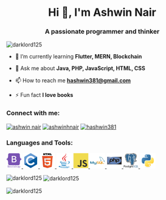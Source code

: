 <h1 align="center">Hi 👋, I'm Ashwin Nair</h1>
<h3 align="center">A passionate programmer and thinker</h3>

<p align="left"> <img src="https://komarev.com/ghpvc/?username=darklord125&label=Profile%20views&color=0e75b6&style=flat" alt="darklord125" /> </p>

- 🌱 I’m currently learning **Flutter, MERN, Blockchain**

- 💬 Ask me about **Java, PHP, JavaScript, HTML, CSS**

- 📫 How to reach me **hashwin381@gmail.com**

- ⚡ Fun fact **I love books**

<h3 align="left">Connect with me:</h3>
<p align="left">
<a href="https://twitter.com/ashwin nair" target="blank"><img align="center" src="https://raw.githubusercontent.com/rahuldkjain/github-profile-readme-generator/master/src/images/icons/Social/twitter.svg" alt="ashwin nair" height="30" width="40" /></a>
<a href="https://linkedin.com/in/ashwinhnair" target="blank"><img align="center" src="https://raw.githubusercontent.com/rahuldkjain/github-profile-readme-generator/master/src/images/icons/Social/linked-in-alt.svg" alt="ashwinhnair" height="30" width="40" /></a>
<a href="https://www.leetcode.com/hashwin381" target="blank"><img align="center" src="https://raw.githubusercontent.com/rahuldkjain/github-profile-readme-generator/master/src/images/icons/Social/leet-code.svg" alt="hashwin381" height="30" width="40" /></a>
</p>

<h3 align="left">Languages and Tools:</h3>
<p align="left"> <a href="https://getbootstrap.com" target="_blank" rel="noreferrer"> <img src="https://raw.githubusercontent.com/devicons/devicon/master/icons/bootstrap/bootstrap-plain-wordmark.svg" alt="bootstrap" width="40" height="40"/> </a> <a href="https://www.cprogramming.com/" target="_blank" rel="noreferrer"> <img src="https://raw.githubusercontent.com/devicons/devicon/master/icons/c/c-original.svg" alt="c" width="40" height="40"/> </a> <a href="https://www.w3.org/html/" target="_blank" rel="noreferrer"> <img src="https://raw.githubusercontent.com/devicons/devicon/master/icons/html5/html5-original-wordmark.svg" alt="html5" width="40" height="40"/> </a> <a href="https://www.java.com" target="_blank" rel="noreferrer"> <img src="https://raw.githubusercontent.com/devicons/devicon/master/icons/java/java-original.svg" alt="java" width="40" height="40"/> </a> <a href="https://developer.mozilla.org/en-US/docs/Web/JavaScript" target="_blank" rel="noreferrer"> <img src="https://raw.githubusercontent.com/devicons/devicon/master/icons/javascript/javascript-original.svg" alt="javascript" width="40" height="40"/> </a> <a href="https://www.mysql.com/" target="_blank" rel="noreferrer"> <img src="https://raw.githubusercontent.com/devicons/devicon/master/icons/mysql/mysql-original-wordmark.svg" alt="mysql" width="40" height="40"/> </a> <a href="https://www.php.net" target="_blank" rel="noreferrer"> <img src="https://raw.githubusercontent.com/devicons/devicon/master/icons/php/php-original.svg" alt="php" width="40" height="40"/> </a> <a href="https://www.postgresql.org" target="_blank" rel="noreferrer"> <img src="https://raw.githubusercontent.com/devicons/devicon/master/icons/postgresql/postgresql-original-wordmark.svg" alt="postgresql" width="40" height="40"/> </a> <a href="https://www.python.org" target="_blank" rel="noreferrer"> <img src="https://raw.githubusercontent.com/devicons/devicon/master/icons/python/python-original.svg" alt="python" width="40" height="40"/> </a> </p>

<p><img align="left" src="https://github-readme-stats.vercel.app/api/top-langs?username=darklord125&show_icons=true&locale=en&layout=compact" alt="darklord125" /></p>

<p>&nbsp;<img align="center" src="https://github-readme-stats.vercel.app/api?username=darklord125&show_icons=true&locale=en" alt="darklord125" /></p>

<p><img align="center" src="https://github-readme-streak-stats.herokuapp.com/?user=darklord125&" alt="darklord125" /></p>
